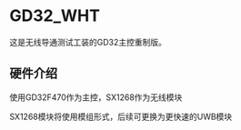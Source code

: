 # GD32_WHT

这是无线导通测试工装的GD32主控重制版。

## 硬件介绍

使用GD32F470作为主控，SX1268作为无线模块

SX1268模块将使用模组形式，后续可更换为更快速的UWB模块
